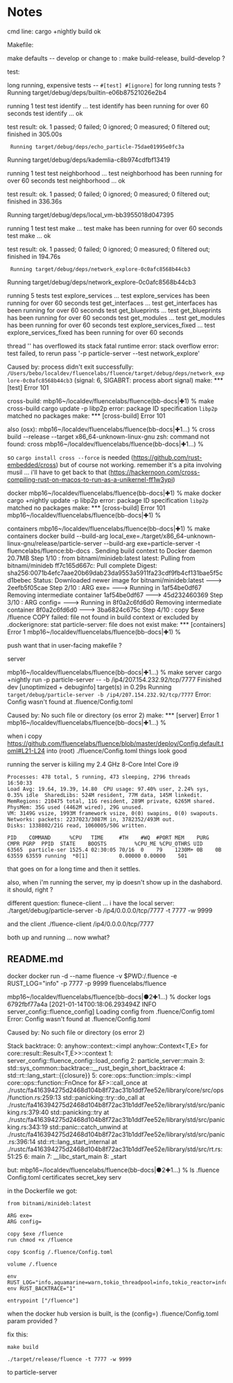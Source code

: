 # Notes

cmd line:
cargo +nightly build   ok


Makefile:

make defaults -- develop  or change to : make build-release, build-develop ?



test:

long running, expensive tests -- `#[test] #[ignore]` for long running tests ?
Running target/debug/deps/builtin-e06b87521026e2b4

running 1 test
test identify ... test identify has been running for over 60 seconds
test identify ... ok

test result: ok. 1 passed; 0 failed; 0 ignored; 0 measured; 0 filtered out; finished in 305.00s

     Running target/debug/deps/echo_particle-75dae01995e0fc3a


Running target/debug/deps/kademlia-c8b974cdfbf13419

running 1 test
test neighborhood ... test neighborhood has been running for over 60 seconds
test neighborhood ... ok

test result: ok. 1 passed; 0 failed; 0 ignored; 0 measured; 0 filtered out; finished in 336.36s


Running target/debug/deps/local_vm-bb3955018d047395

running 1 test
test make ... test make has been running for over 60 seconds
test make ... ok

test result: ok. 1 passed; 0 failed; 0 ignored; 0 measured; 0 filtered out; finished in 194.76s

     Running target/debug/deps/network_explore-0c0afc8568b44cb3


Running target/debug/deps/network_explore-0c0afc8568b44cb3

running 5 tests
test explore_services ... test explore_services has been running for over 60 seconds
test get_interfaces ... test get_interfaces has been running for over 60 seconds
test get_blueprints ... test get_blueprints has been running for over 60 seconds
test get_modules ... test get_modules has been running for over 60 seconds
test explore_services_fixed ... test explore_services_fixed has been running for over 60 seconds

thread '<unknown>' has overflowed its stack
fatal runtime error: stack overflow
error: test failed, to rerun pass '-p particle-server --test network_explore'

Caused by:
  process didn't exit successfully: `/Users/bebo/localdev/fluencelabs/fluence/target/debug/deps/network_explore-0c0afc8568b44cb3` (signal: 6, SIGABRT: process abort signal)
make: *** [test] Error 101




cross-build:
mbp16~/localdev/fluencelabs/fluence(bb-docs|✚1) % make cross-build
cargo update -p libp2p
error: package ID specification `libp2p` matched no packages
make: *** [cross-build] Error 101

also (osx):
mbp16~/localdev/fluencelabs/fluence(bb-docs|✚1…) % cross build --release --target x86_64-unknown-linux-gnu
zsh: command not found: cross
mbp16~/localdev/fluencelabs/fluence(bb-docs|✚1…) %

so `cargo install cross --force` is needed (https://github.com/rust-embedded/cross) but of course not working.  remember it's a pita involving musil ...  i'll have to get back to that (https://hackernoon.com/cross-compiling-rust-on-macos-to-run-as-a-unikernel-ff1w3ypi)






docker
mbp16~/localdev/fluencelabs/fluence(bb-docs|✚1) % make docker
cargo +nightly update -p libp2p
error: package ID specification `libp2p` matched no packages
make: *** [cross-build] Error 101
mbp16~/localdev/fluencelabs/fluence(bb-docs|✚1) %

containers
mbp16~/localdev/fluencelabs/fluence(bb-docs|✚1) % make containers
docker build --build-arg local_exe=./target/x86_64-unknown-linux-gnu/release/particle-server --build-arg exe=particle-server -t fluencelabs/fluence:bb-docs .
Sending build context to Docker daemon   20.7MB
Step 1/10 : from bitnami/minideb:latest
latest: Pulling from bitnami/minideb
ff7c165d667c: Pull complete
Digest: sha256:0071b4efc7aae20b69dab23da9553a5911fa23cdf9fb4cf131bae5f5cd1bebec
Status: Downloaded newer image for bitnami/minideb:latest
 ---> 2eefb5f05cae
Step 2/10 : ARG exe=
 ---> Running in 1af54be0df67
Removing intermediate container 1af54be0df67
 ---> 45d232460369
Step 3/10 : ARG config=
 ---> Running in 8f0a2c6fd6d0
Removing intermediate container 8f0a2c6fd6d0
 ---> 3ba6824c675c
Step 4/10 : copy $exe /fluence
COPY failed: file not found in build context or excluded by .dockerignore: stat particle-server: file does not exist
make: *** [containers] Error 1
mbp16~/localdev/fluencelabs/fluence(bb-docs|✚1) %



push
want that in user-facing makefile ?



server

mbp16~/localdev/fluencelabs/fluence(bb-docs|✚1…) % make server
cargo +nightly run -p particle-server -- -b /ip4/207.154.232.92/tcp/7777
    Finished dev [unoptimized + debuginfo] target(s) in 0.29s
     Running `target/debug/particle-server -b /ip4/207.154.232.92/tcp/7777`
Error: Config wasn't found at .fluence/Config.toml

Caused by:
    No such file or directory (os error 2)
make: *** [server] Error 1
mbp16~/localdev/fluencelabs/fluence(bb-docs|✚1…) %

when i copy https://github.com/fluencelabs/fluence/blob/master/deploy/Config.default.toml#L21-L24
into (root)  ./fluence/Config.toml
things look good  


running the server is kiiling my 2.4 GHz 8-Core Intel Core i9
```
Processes: 478 total, 5 running, 473 sleeping, 2796 threads                                                                       16:50:33
Load Avg: 19.64, 19.39, 14.80  CPU usage: 97.40% user, 2.24% sys, 0.35% idle  SharedLibs: 524M resident, 77M data, 145M linkedit.
MemRegions: 210475 total, 11G resident, 289M private, 6265M shared. PhysMem: 35G used (4462M wired), 29G unused.
VM: 3149G vsize, 1993M framework vsize, 0(0) swapins, 0(0) swapouts. Networks: packets: 2237023/3087M in, 3782352/493M out.
Disks: 1338802/21G read, 1060005/50G written.

PID    COMMAND      %CPU   TIME     #TH    #WQ  #PORT MEM    PURG  CMPR PGRP  PPID  STATE    BOOSTS         %CPU_ME %CPU_OTHRS UID
63565  particle-ser 1525.4 02:30:05 70/16  0    79    1230M+ 0B    0B   63559 63559 running  *0[1]          0.00000 0.00000    501
```  
that goes on for a long time and then it settles.

also, when i'm running the server, my ip doesn't show up in the dashabord. it should, right ?


different question: flunece-client ...
i have the local server: 
./target/debug/particle-server -b /ip4/0.0.0.0/tcp/7777 -t 7777 -w 9999

and the client
./fluence-client /ip4/0.0.0.0/tcp/7777


both up and running ... now wwhat?






## README.md


docker 
docker run -d --name fluence -v $PWD:/.fluence -e RUST_LOG="info" -p 7777 -p 9999 fluencelabs/fluence

mbp16~/localdev/fluencelabs/fluence(bb-docs|●2✚1…) % docker logs 6792fbf77a4a
[2021-01-14T00:18:06.293494Z INFO  server_config::fluence_config] Loading config from .fluence/Config.toml
Error: Config wasn't found at .fluence/Config.toml

Caused by:
    No such file or directory (os error 2)

Stack backtrace:
   0: anyhow::context::<impl anyhow::Context<T,E> for core::result::Result<T,E>>::context
   1: server_config::fluence_config::load_config
   2: particle_server::main
   3: std::sys_common::backtrace::__rust_begin_short_backtrace
   4: std::rt::lang_start::{{closure}}
   5: core::ops::function::impls::<impl core::ops::function::FnOnce<A> for &F>::call_once
             at ./rustc/fa416394275d2468d104b8f72ac31b1ddf7ee52e/library/core/src/ops/function.rs:259:13
      std::panicking::try::do_call
             at ./rustc/fa416394275d2468d104b8f72ac31b1ddf7ee52e/library/std/src/panicking.rs:379:40
      std::panicking::try
             at ./rustc/fa416394275d2468d104b8f72ac31b1ddf7ee52e/library/std/src/panicking.rs:343:19
      std::panic::catch_unwind
             at ./rustc/fa416394275d2468d104b8f72ac31b1ddf7ee52e/library/std/src/panic.rs:396:14
      std::rt::lang_start_internal
             at ./rustc/fa416394275d2468d104b8f72ac31b1ddf7ee52e/library/std/src/rt.rs:51:25
   6: main
   7: __libc_start_main
   8: _start

but: 
mbp16~/localdev/fluencelabs/fluence(bb-docs|●2✚1…) % ls .fluence
Config.toml	certificates	secret_key	serv



in the Dockerfile we got:

```
from bitnami/minideb:latest

ARG exe=
ARG config=

copy $exe /fluence
run chmod +x /fluence

copy $config /.fluence/Config.toml

volume /.fluence

env RUST_LOG="info,aquamarine=warn,tokio_threadpool=info,tokio_reactor=info,mio=info,tokio_io=info,soketto=info,yamux=info,multistream_select=info,libp2p_secio=info,libp2p_websocket::framed=info,libp2p_ping=info,libp2p_core::upgrade::apply=info,libp2p_kad::kbucket=info,cranelift_codegen=info,wasmer_wasi=info,cranelift_codegen=info,wasmer_wasi=info"
env RUST_BACKTRACE="1"

entrypoint ["/fluence"]
```  

when the docker hub version is built, is the (config=) .fluence/Config.toml  param provided ?


fix this:
```
make build

./target/release/fluence -t 7777 -w 9999
```
to particle-server